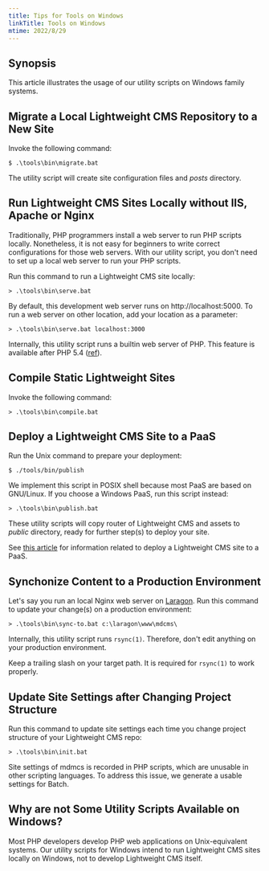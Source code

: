 ```yaml
---
title: Tips for Tools on Windows
linkTitle: Tools on Windows
mtime: 2022/8/29
---
```


## Synopsis

This article illustrates the usage of our utility scripts on Windows family systems.

## Migrate a Local Lightweight CMS Repository to a New Site

Invoke the following command:

```shell
$ .\tools\bin\migrate.bat
```

The utility script will create site configuration files and *posts* directory.

## Run Lightweight CMS Sites Locally without IIS, Apache or Nginx

Traditionally, PHP programmers install a web server to run PHP scripts locally. Nonetheless, it is not easy for beginners to write correct configurations for those web servers. With our utility script, you don't need to set up a local web server to run your PHP scripts.

Run this command to run a Lightweight CMS site locally:

```shell
> .\tools\bin\serve.bat
```

By default, this development web server runs on http://localhost:5000. To run a web server on other location, add your location as a parameter:

```shell
> .\tools\bin\serve.bat localhost:3000
```

Internally, this utility script runs a builtin web server of PHP. This feature is available after PHP 5.4 ([ref](https://www.php.net/manual/en/features.commandline.webserver.php)).

## Compile Static Lightweight Sites

Invoke the following command:

```shell
> .\tools\bin\compile.bat
```

## Deploy a Lightweight CMS Site to a PaaS

Run the Unix command to prepare your deployment:

```shell
$ ./tools/bin/publish
```

We implement this script in POSIX shell because most PaaS are based on GNU/Linux. If you choose a Windows PaaS, run this script instead:

```shell
> .\tools\bin\publish.bat
```

These utility scripts will copy router of Lightweight CMS and assets to *public* directory, ready for further step(s) to deploy your site.

See [this article](/howto/how-to-deploy-lightweight-cms-to-digitalocean-app-platform/) for information related to deploy a Lightweight CMS site to a PaaS.

## Synchonize Content to a Production Environment

Let's say you run an local Nginx web server on [Laragon](https://laragon.org/). Run this command to update your change(s) on a production environment:

```shell
> .\tools\bin\sync-to.bat c:\laragon\www\mdcms\
```

Internally, this utility script runs `rsync(1)`. Therefore, don't edit anything on your production environment.

Keep a trailing slash on your target path. It is required for `rsync(1)` to work properly.

## Update Site Settings after Changing Project Structure

Run this command to update site settings each time you change project structure of your Lightweight CMS repo:

```shell
> .\tools\bin\init.bat
```

Site settings of mdmcs is recorded in PHP scripts, which are unusable in other scripting languages. To address this issue, we generate a usable settings for Batch.

## Why are not Some Utility Scripts Available on Windows?

Most PHP developers develop PHP web applications on Unix-equivalent systems. Our utility scripts for Windows intend to run Lightweight CMS sites locally on Windows, not to develop Lightweight CMS itself.
